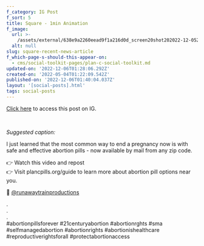 ```yaml
---
f_category: IG Post
f_sort: 5
title: Square - 1min Animation
f_image:
  url: >-
    /assets/external/638e9a2260eead9f1a216d0d_screen20shot202022-12-0520at205.25.22%20PM.png
  alt: null
slug: square-recent-news-article
f_which-page-s-should-this-appear-on:
  - cms/social-toolkit-pages/plan-c-social-toolkit.md
updated-on: '2022-12-06T01:28:06.292Z'
created-on: '2022-05-04T01:22:09.542Z'
published-on: '2022-12-06T01:40:04.037Z'
layout: '[social-posts].html'
tags: social-posts
---
```


[Click here](https://www.instagram.com/p/CivTXODjqO4/) to access this post on IG.

‍

_Suggested caption:_ 

I just learned that the most common way to end a pregnancy now is with safe and effective abortion pills - now available by mail from any zip code.

👉 Watch this video and repost  
👉 Visit plancpills.org/guide to learn more about abortion pill options near you.

🎥 [@runawaytrainproductions](https://www.instagram.com/runawaytrainproductions/)‍

.  
.  
.  
#abortionpillsforever #21centuryabortion #abortionrghts #sma #selfmanagedabortion #abortionrights #abortionishealthcare #reproductiverightsforall #protectabortionaccess
